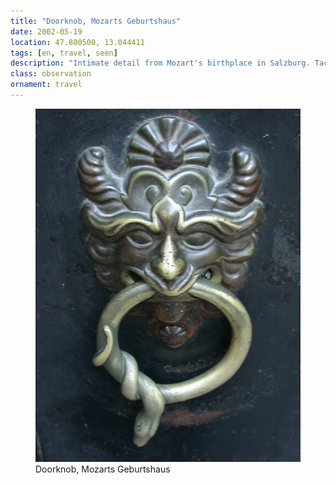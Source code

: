 ```yaml
---
title: "Doorknob, Mozarts Geburtshaus"
date: 2002-05-19
location: 47.800500, 13.044411
tags: [en, travel, seen]
description: "Intimate detail from Mozart's birthplace in Salzburg. Tactile photography exploring the material traces of musical genius at Mozarts Geburtshaus." 
class: observation
ornament: travel
---
```


<figure>
  <img src="/assets/img/2002-05-19-doorknob-mozarts-geburtshaus.jpeg" alt="Doorknob, Mozarts Geburtshaus">
  <figcaption>Doorknob, Mozarts Geburtshaus</figcaption>
</figure>
